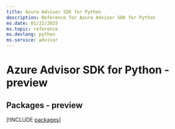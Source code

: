 ```yaml
---
title: Azure Advisor SDK for Python
description: Reference for Azure Advisor SDK for Python
ms.date: 01/22/2025
ms.topic: reference
ms.devlang: python
ms.service: advisor
---
```

# Azure Advisor SDK for Python - preview
## Packages - preview
[!INCLUDE [packages](advisor-index.md)]